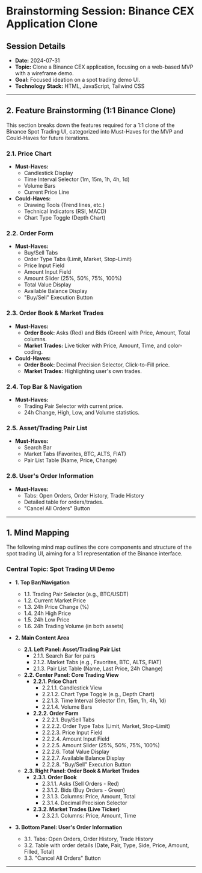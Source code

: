 # Brainstorming Session: Binance CEX Application Clone

## Session Details

*   **Date:** 2024-07-31
*   **Topic:** Clone a Binance CEX application, focusing on a web-based MVP with a wireframe demo.
*   **Goal:** Focused ideation on a spot trading demo UI.
*   **Technology Stack:** HTML, JavaScript, Tailwind CSS

---

## 2. Feature Brainstorming (1:1 Binance Clone)

This section breaks down the features required for a 1:1 clone of the Binance Spot Trading UI, categorized into Must-Haves for the MVP and Could-Haves for future iterations.

### 2.1. Price Chart

*   **Must-Haves:**
    *   Candlestick Display
    *   Time Interval Selector (1m, 15m, 1h, 4h, 1d)
    *   Volume Bars
    *   Current Price Line
*   **Could-Haves:**
    *   Drawing Tools (Trend lines, etc.)
    *   Technical Indicators (RSI, MACD)
    *   Chart Type Toggle (Depth Chart)

### 2.2. Order Form

*   **Must-Haves:**
    *   Buy/Sell Tabs
    *   Order Type Tabs (Limit, Market, Stop-Limit)
    *   Price Input Field
    *   Amount Input Field
    *   Amount Slider (25%, 50%, 75%, 100%)
    *   Total Value Display
    *   Available Balance Display
    *   "Buy/Sell" Execution Button

### 2.3. Order Book & Market Trades

*   **Must-Haves:**
    *   **Order Book:** Asks (Red) and Bids (Green) with Price, Amount, Total columns.
    *   **Market Trades:** Live ticker with Price, Amount, Time, and color-coding.
*   **Could-Haves:**
    *   **Order Book:** Decimal Precision Selector, Click-to-Fill price.
    *   **Market Trades:** Highlighting user's own trades.

### 2.4. Top Bar & Navigation

*   **Must-Haves:**
    *   Trading Pair Selector with current price.
    *   24h Change, High, Low, and Volume statistics.

### 2.5. Asset/Trading Pair List

*   **Must-Haves:**
    *   Search Bar
    *   Market Tabs (Favorites, BTC, ALTS, FIAT)
    *   Pair List Table (Name, Price, Change)

### 2.6. User's Order Information

*   **Must-Haves:**
    *   Tabs: Open Orders, Order History, Trade History
    *   Detailed table for orders/trades.
    *   "Cancel All Orders" Button

---

## 1. Mind Mapping

The following mind map outlines the core components and structure of the spot trading UI, aiming for a 1:1 representation of the Binance interface.

### Central Topic: Spot Trading UI Demo

*   **1. Top Bar/Navigation**
    *   1.1. Trading Pair Selector (e.g., BTC/USDT)
    *   1.2. Current Market Price
    *   1.3. 24h Price Change (%)
    *   1.4. 24h High Price
    *   1.5. 24h Low Price
    *   1.6. 24h Trading Volume (in both assets)

*   **2. Main Content Area**
    *   **2.1. Left Panel: Asset/Trading Pair List**
        *   2.1.1. Search Bar for pairs
        *   2.1.2. Market Tabs (e.g., Favorites, BTC, ALTS, FIAT)
        *   2.1.3. Pair List Table (Name, Last Price, 24h Change)
    *   **2.2. Center Panel: Core Trading View**
        *   **2.2.1. Price Chart**
            *   2.2.1.1. Candlestick View
            *   2.2.1.2. Chart Type Toggle (e.g., Depth Chart)
            *   2.2.1.3. Time Interval Selector (1m, 15m, 1h, 4h, 1d)
            *   2.2.1.4. Volume Bars
        *   **2.2.2. Order Form**
            *   2.2.2.1. Buy/Sell Tabs
            *   2.2.2.2. Order Type Tabs (Limit, Market, Stop-Limit)
            *   2.2.2.3. Price Input Field
            *   2.2.2.4. Amount Input Field
            *   2.2.2.5. Amount Slider (25%, 50%, 75%, 100%)
            *   2.2.2.6. Total Value Display
            *   2.2.2.7. Available Balance Display
            *   2.2.2.8. "Buy/Sell" Execution Button
    *   **2.3. Right Panel: Order Book & Market Trades**
        *   **2.3.1. Order Book**
            *   2.3.1.1. Asks (Sell Orders - Red)
            *   2.3.1.2. Bids (Buy Orders - Green)
            *   2.3.1.3. Columns: Price, Amount, Total
            *   2.3.1.4. Decimal Precision Selector
        *   **2.3.2. Market Trades (Live Ticker)**
            *   2.3.2.1. Columns: Price, Amount, Time

*   **3. Bottom Panel: User's Order Information**
    *   3.1. Tabs: Open Orders, Order History, Trade History
    *   3.2. Table with order details (Date, Pair, Type, Side, Price, Amount, Filled, Total)
    *   3.3. "Cancel All Orders" Button

---